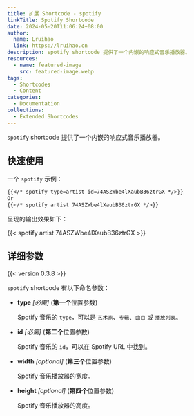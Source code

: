 ```yaml
---
title: 扩展 Shortcode - spotify
linkTitle: Spotify Shortcode
date: 2024-05-20T11:06:24+08:00
author:
  name: Lruihao
  link: https://lruihao.cn
description: spotify shortcode 提供了一个内嵌的响应式音乐播放器。
resources:
  - name: featured-image
    src: featured-image.webp
tags:
  - Shortcodes
  - Content
categories:
  - Documentation
collections:
  - Extended Shortcodes
---
```


`spotify` shortcode 提供了一个内嵌的响应式音乐播放器。

<!--more-->

## 快速使用

一个 `spotify` 示例：

```markdown
{{</* spotify type=artist id=74ASZWbe4lXaubB36ztrGX */>}}
Or
{{</* spotify artist 74ASZWbe4lXaubB36ztrGX */>}}
```

呈现的输出效果如下：

{{< spotify artist 74ASZWbe4lXaubB36ztrGX >}}

## 详细参数

{{< version 0.3.8 >}}

`spotify` shortcode 有以下命名参数：

- **type** _[必需]_ (**第一个**位置参数)

    Spotify 音乐的 `type`，可以是 `艺术家`、`专辑`、`曲目` 或 `播放列表`。

- **id** _[必需]_ (**第二个**位置参数)

    Spotify 音乐的 `id`，可以在 Spotify URL 中找到。

- **width** _[optional]_ (**第三个**位置参数)

    Spotify 音乐播放器的宽度。

- **height** _[optional]_ (**第四个**位置参数)

    Spotify 音乐播放器的高度。
